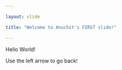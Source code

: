 ```yaml
---

layout: slide

title: "Welcome to Anuchit's FIRST slide!"

---
```


Hello World!

Use the left arrow to go back!